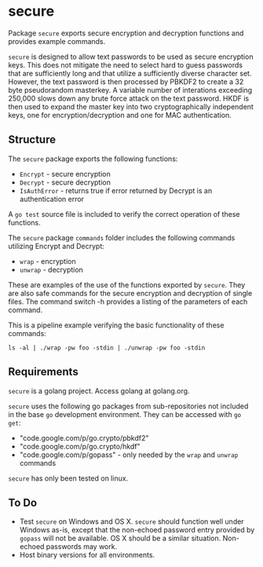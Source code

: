 secure
======

Package `secure` exports secure encryption and decryption functions and provides example commands.

`secure` is designed to allow text passwords to be used as secure encryption keys.  This does not mitigate the need to select hard to guess passwords that are sufficiently long and that utilize a sufficiently diverse character set.  However, the text password is then processed by PBKDF2 to create a 32 byte pseudorandom masterkey.  A variable number of interations exceeding 250,000 slows down any brute force attack on the text password.  HKDF is then used to expand the master key into two cryptographically independent keys, one for encryption/decryption and one for MAC authentication.

Structure
---------

The `secure` package exports the following functions:
* `Encrypt` - secure encryption
* `Decrypt` - secure decryption
* `IsAuthError` - returns true if error returned by Decrypt is an authentication error

A `go test` source file is included to verify the correct operation of these functions.

The `secure` package `commands` folder includes the following commands utilizing Encrypt and Decrypt:
* `wrap` - encryption
* `unwrap` - decryption

These are examples of the use of the functions exported by `secure`.  They are also safe commands for the secure encryption
and decryption of single files.  The command switch -h provides a listing of the parameters of each command.

This is a pipeline example verifying the basic functionality of these commands:

`ls -al | ./wrap -pw foo -stdin | ./unwrap -pw foo -stdin`

Requirements
------------

`secure` is a golang project.  Access golang at golang.org.

`secure` uses the following go packages from sub-repositories not included in the base `go` development environment.  They can be accessed with `go get`:

* "code.google.com/p/go.crypto/pbkdf2"
* "code.google.com/p/go.crypto/hkdf"
* "code.google.com/p/gopass" - only needed by the `wrap` and `unwrap` commands

`secure` has only been tested on linux.  

To Do
-----

* Test `secure` on Windows and OS X.  `secure` should function well under Windows as-is, except that the non-echoed password entry provided by `gopass` will not be available.  OS X should be a similar situation.  Non-echoed passwords may work.
* Host binary versions for all environments.
